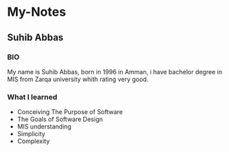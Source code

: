# My-Notes
## Suhib Abbas
### BIO 
My name is Suhib Abbas, born in 1996 in Amman,  i have bachelor degree in MIS from Zarqa university whith rating very good.

### What I learned
+ Conceiving The Purpose of Software
+ The Goals of Software Design
+ MIS understanding
+ Simplicity
+ Complexity